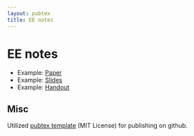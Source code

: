 ```yaml
---
layout: pubtex
title: EE notes
---
```


# EE notes

* Example: [Paper](https://mschweikardt.github.io/ee-notes/paper.pdf)
* Example: [Slides](https://mschweikardt.github.io/ee-notes/slides.pdf)
* Example: [Handout](https://mschweikardt.github.io/ee-notes/slides_handout.pdf)

## Misc

Utilized [pubtex template](https://github.com/jonhue/pubtex) (MIT License) for
publishing on github.